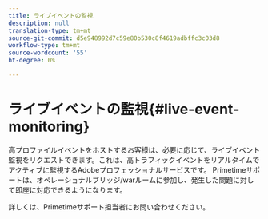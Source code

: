 ```yaml
---
title: ライブイベントの監視
description: null
translation-type: tm+mt
source-git-commit: d5e948992d7c59e80b530c8f4619adbffc3c03d8
workflow-type: tm+mt
source-wordcount: '55'
ht-degree: 0%

---
```



# ライブイベントの監視{#live-event-monitoring}

高プロファイルイベントをホストするお客様は、必要に応じて、ライブイベント監視をリクエストできます。これは、高トラフィックイベントをリアルタイムでアクティブに監視するAdobeプロフェッショナルサービスです。 Primetimeサポートは、オペレーショナルブリッジ/warルームに参加し、発生した問題に対して即座に対応できるようになります。

詳しくは、Primetimeサポート担当者にお問い合わせください。
